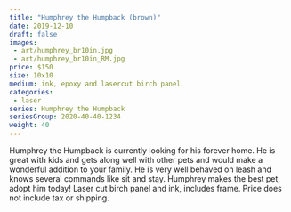 ```yaml
---
title: "Humphrey the Humpback (brown)"
date: 2019-12-10
draft: false
images:
 - art/humphrey_br10in.jpg
 - art/humphrey_br10in_RM.jpg
price: $150 
size: 10x10 
medium: ink, epoxy and lasercut birch panel
categories:
 - laser
series: Humphrey the Humpback
seriesGroup: 2020-40-40-1234
weight: 40
---
```


Humphrey the Humpback is currently looking for his forever home.
He is great with kids and gets along well with other pets and would make a wonderful addition to your family. He is very well behaved on leash and knows several commands like sit and stay. Humphrey makes the best pet, adopt him today!  Laser cut birch panel and ink, includes frame. Price does not include tax or shipping.